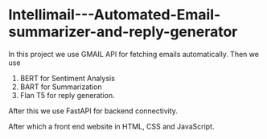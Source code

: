 # Intellimail---Automated-Email-summarizer-and-reply-generator


In this project we use GMAIL API for fetching emails automatically.
Then we use
1. BERT for Sentiment Analysis
2. BART for Summarization
3. Flan T5 for reply generation.

After this we use FastAPI for backend connectivity.

After which a front end website in HTML, CSS and JavaScript.

